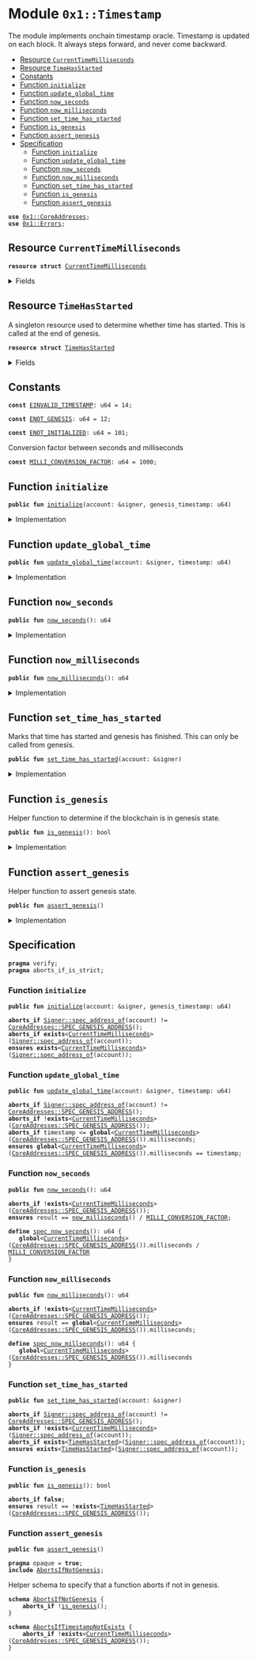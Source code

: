 
<a name="0x1_Timestamp"></a>

# Module `0x1::Timestamp`

The module implements onchain timestamp oracle.
Timestamp is updated on each block. It always steps forward, and never come backward.


-  [Resource `CurrentTimeMilliseconds`](#0x1_Timestamp_CurrentTimeMilliseconds)
-  [Resource `TimeHasStarted`](#0x1_Timestamp_TimeHasStarted)
-  [Constants](#@Constants_0)
-  [Function `initialize`](#0x1_Timestamp_initialize)
-  [Function `update_global_time`](#0x1_Timestamp_update_global_time)
-  [Function `now_seconds`](#0x1_Timestamp_now_seconds)
-  [Function `now_milliseconds`](#0x1_Timestamp_now_milliseconds)
-  [Function `set_time_has_started`](#0x1_Timestamp_set_time_has_started)
-  [Function `is_genesis`](#0x1_Timestamp_is_genesis)
-  [Function `assert_genesis`](#0x1_Timestamp_assert_genesis)
-  [Specification](#@Specification_1)
    -  [Function `initialize`](#@Specification_1_initialize)
    -  [Function `update_global_time`](#@Specification_1_update_global_time)
    -  [Function `now_seconds`](#@Specification_1_now_seconds)
    -  [Function `now_milliseconds`](#@Specification_1_now_milliseconds)
    -  [Function `set_time_has_started`](#@Specification_1_set_time_has_started)
    -  [Function `is_genesis`](#@Specification_1_is_genesis)
    -  [Function `assert_genesis`](#@Specification_1_assert_genesis)


<pre><code><b>use</b> <a href="CoreAddresses.md#0x1_CoreAddresses">0x1::CoreAddresses</a>;
<b>use</b> <a href="Errors.md#0x1_Errors">0x1::Errors</a>;
</code></pre>



<a name="0x1_Timestamp_CurrentTimeMilliseconds"></a>

## Resource `CurrentTimeMilliseconds`



<pre><code><b>resource</b> <b>struct</b> <a href="Timestamp.md#0x1_Timestamp_CurrentTimeMilliseconds">CurrentTimeMilliseconds</a>
</code></pre>



<details>
<summary>Fields</summary>


<dl>
<dt>
<code>milliseconds: u64</code>
</dt>
<dd>

</dd>
</dl>


</details>

<a name="0x1_Timestamp_TimeHasStarted"></a>

## Resource `TimeHasStarted`

A singleton resource used to determine whether time has started. This
is called at the end of genesis.


<pre><code><b>resource</b> <b>struct</b> <a href="Timestamp.md#0x1_Timestamp_TimeHasStarted">TimeHasStarted</a>
</code></pre>



<details>
<summary>Fields</summary>


<dl>
<dt>
<code>dummy_field: bool</code>
</dt>
<dd>

</dd>
</dl>


</details>

<a name="@Constants_0"></a>

## Constants


<a name="0x1_Timestamp_EINVALID_TIMESTAMP"></a>



<pre><code><b>const</b> <a href="Timestamp.md#0x1_Timestamp_EINVALID_TIMESTAMP">EINVALID_TIMESTAMP</a>: u64 = 14;
</code></pre>



<a name="0x1_Timestamp_ENOT_GENESIS"></a>



<pre><code><b>const</b> <a href="Timestamp.md#0x1_Timestamp_ENOT_GENESIS">ENOT_GENESIS</a>: u64 = 12;
</code></pre>



<a name="0x1_Timestamp_ENOT_INITIALIZED"></a>



<pre><code><b>const</b> <a href="Timestamp.md#0x1_Timestamp_ENOT_INITIALIZED">ENOT_INITIALIZED</a>: u64 = 101;
</code></pre>



<a name="0x1_Timestamp_MILLI_CONVERSION_FACTOR"></a>

Conversion factor between seconds and milliseconds


<pre><code><b>const</b> <a href="Timestamp.md#0x1_Timestamp_MILLI_CONVERSION_FACTOR">MILLI_CONVERSION_FACTOR</a>: u64 = 1000;
</code></pre>



<a name="0x1_Timestamp_initialize"></a>

## Function `initialize`



<pre><code><b>public</b> <b>fun</b> <a href="Timestamp.md#0x1_Timestamp_initialize">initialize</a>(account: &signer, genesis_timestamp: u64)
</code></pre>



<details>
<summary>Implementation</summary>


<pre><code><b>public</b> <b>fun</b> <a href="Timestamp.md#0x1_Timestamp_initialize">initialize</a>(account: &signer, genesis_timestamp: u64) {
    // Only callable by the Genesis address
    <a href="CoreAddresses.md#0x1_CoreAddresses_assert_genesis_address">CoreAddresses::assert_genesis_address</a>(account);
    <b>let</b> milli_timer = <a href="Timestamp.md#0x1_Timestamp_CurrentTimeMilliseconds">CurrentTimeMilliseconds</a> {milliseconds: genesis_timestamp};
    move_to&lt;<a href="Timestamp.md#0x1_Timestamp_CurrentTimeMilliseconds">CurrentTimeMilliseconds</a>&gt;(account, milli_timer);
}
</code></pre>



</details>

<a name="0x1_Timestamp_update_global_time"></a>

## Function `update_global_time`



<pre><code><b>public</b> <b>fun</b> <a href="Timestamp.md#0x1_Timestamp_update_global_time">update_global_time</a>(account: &signer, timestamp: u64)
</code></pre>



<details>
<summary>Implementation</summary>


<pre><code><b>public</b> <b>fun</b> <a href="Timestamp.md#0x1_Timestamp_update_global_time">update_global_time</a>(account: &signer, timestamp: u64) <b>acquires</b> <a href="Timestamp.md#0x1_Timestamp_CurrentTimeMilliseconds">CurrentTimeMilliseconds</a> {
    <a href="CoreAddresses.md#0x1_CoreAddresses_assert_genesis_address">CoreAddresses::assert_genesis_address</a>(account);
    //Do not <b>update</b> time before time start.
    <b>let</b> global_milli_timer = borrow_global_mut&lt;<a href="Timestamp.md#0x1_Timestamp_CurrentTimeMilliseconds">CurrentTimeMilliseconds</a>&gt;(<a href="CoreAddresses.md#0x1_CoreAddresses_GENESIS_ADDRESS">CoreAddresses::GENESIS_ADDRESS</a>());
    <b>assert</b>(timestamp &gt; global_milli_timer.milliseconds, <a href="Errors.md#0x1_Errors_invalid_argument">Errors::invalid_argument</a>(<a href="Timestamp.md#0x1_Timestamp_EINVALID_TIMESTAMP">EINVALID_TIMESTAMP</a>));
    global_milli_timer.milliseconds = timestamp;
}
</code></pre>



</details>

<a name="0x1_Timestamp_now_seconds"></a>

## Function `now_seconds`



<pre><code><b>public</b> <b>fun</b> <a href="Timestamp.md#0x1_Timestamp_now_seconds">now_seconds</a>(): u64
</code></pre>



<details>
<summary>Implementation</summary>


<pre><code><b>public</b> <b>fun</b> <a href="Timestamp.md#0x1_Timestamp_now_seconds">now_seconds</a>(): u64 <b>acquires</b> <a href="Timestamp.md#0x1_Timestamp_CurrentTimeMilliseconds">CurrentTimeMilliseconds</a> {
    <a href="Timestamp.md#0x1_Timestamp_now_milliseconds">now_milliseconds</a>() / <a href="Timestamp.md#0x1_Timestamp_MILLI_CONVERSION_FACTOR">MILLI_CONVERSION_FACTOR</a>
}
</code></pre>



</details>

<a name="0x1_Timestamp_now_milliseconds"></a>

## Function `now_milliseconds`



<pre><code><b>public</b> <b>fun</b> <a href="Timestamp.md#0x1_Timestamp_now_milliseconds">now_milliseconds</a>(): u64
</code></pre>



<details>
<summary>Implementation</summary>


<pre><code><b>public</b> <b>fun</b> <a href="Timestamp.md#0x1_Timestamp_now_milliseconds">now_milliseconds</a>(): u64 <b>acquires</b> <a href="Timestamp.md#0x1_Timestamp_CurrentTimeMilliseconds">CurrentTimeMilliseconds</a> {
    borrow_global&lt;<a href="Timestamp.md#0x1_Timestamp_CurrentTimeMilliseconds">CurrentTimeMilliseconds</a>&gt;(<a href="CoreAddresses.md#0x1_CoreAddresses_GENESIS_ADDRESS">CoreAddresses::GENESIS_ADDRESS</a>()).milliseconds
}
</code></pre>



</details>

<a name="0x1_Timestamp_set_time_has_started"></a>

## Function `set_time_has_started`

Marks that time has started and genesis has finished. This can only be called from genesis.


<pre><code><b>public</b> <b>fun</b> <a href="Timestamp.md#0x1_Timestamp_set_time_has_started">set_time_has_started</a>(account: &signer)
</code></pre>



<details>
<summary>Implementation</summary>


<pre><code><b>public</b> <b>fun</b> <a href="Timestamp.md#0x1_Timestamp_set_time_has_started">set_time_has_started</a>(account: &signer) {
    <a href="CoreAddresses.md#0x1_CoreAddresses_assert_genesis_address">CoreAddresses::assert_genesis_address</a>(account);

    // Current time must have been initialized.
    <b>assert</b>(
        <b>exists</b>&lt;<a href="Timestamp.md#0x1_Timestamp_CurrentTimeMilliseconds">CurrentTimeMilliseconds</a>&gt;(<a href="CoreAddresses.md#0x1_CoreAddresses_GENESIS_ADDRESS">CoreAddresses::GENESIS_ADDRESS</a>()),
        <a href="Errors.md#0x1_Errors_invalid_state">Errors::invalid_state</a>(<a href="Timestamp.md#0x1_Timestamp_ENOT_INITIALIZED">ENOT_INITIALIZED</a>)
    );
    move_to(account, <a href="Timestamp.md#0x1_Timestamp_TimeHasStarted">TimeHasStarted</a>{});
}
</code></pre>



</details>

<a name="0x1_Timestamp_is_genesis"></a>

## Function `is_genesis`

Helper function to determine if the blockchain is in genesis state.


<pre><code><b>public</b> <b>fun</b> <a href="Timestamp.md#0x1_Timestamp_is_genesis">is_genesis</a>(): bool
</code></pre>



<details>
<summary>Implementation</summary>


<pre><code><b>public</b> <b>fun</b> <a href="Timestamp.md#0x1_Timestamp_is_genesis">is_genesis</a>(): bool {
    !<b>exists</b>&lt;<a href="Timestamp.md#0x1_Timestamp_TimeHasStarted">TimeHasStarted</a>&gt;(<a href="CoreAddresses.md#0x1_CoreAddresses_GENESIS_ADDRESS">CoreAddresses::GENESIS_ADDRESS</a>())
}
</code></pre>



</details>

<a name="0x1_Timestamp_assert_genesis"></a>

## Function `assert_genesis`

Helper function to assert genesis state.


<pre><code><b>public</b> <b>fun</b> <a href="Timestamp.md#0x1_Timestamp_assert_genesis">assert_genesis</a>()
</code></pre>



<details>
<summary>Implementation</summary>


<pre><code><b>public</b> <b>fun</b> <a href="Timestamp.md#0x1_Timestamp_assert_genesis">assert_genesis</a>() {
    <b>assert</b>(<a href="Timestamp.md#0x1_Timestamp_is_genesis">is_genesis</a>(), <a href="Errors.md#0x1_Errors_invalid_state">Errors::invalid_state</a>(<a href="Timestamp.md#0x1_Timestamp_ENOT_GENESIS">ENOT_GENESIS</a>));
}
</code></pre>



</details>

<a name="@Specification_1"></a>

## Specification



<pre><code><b>pragma</b> verify;
<b>pragma</b> aborts_if_is_strict;
</code></pre>



<a name="@Specification_1_initialize"></a>

### Function `initialize`


<pre><code><b>public</b> <b>fun</b> <a href="Timestamp.md#0x1_Timestamp_initialize">initialize</a>(account: &signer, genesis_timestamp: u64)
</code></pre>




<pre><code><b>aborts_if</b> <a href="Signer.md#0x1_Signer_spec_address_of">Signer::spec_address_of</a>(account) != <a href="CoreAddresses.md#0x1_CoreAddresses_SPEC_GENESIS_ADDRESS">CoreAddresses::SPEC_GENESIS_ADDRESS</a>();
<b>aborts_if</b> <b>exists</b>&lt;<a href="Timestamp.md#0x1_Timestamp_CurrentTimeMilliseconds">CurrentTimeMilliseconds</a>&gt;(<a href="Signer.md#0x1_Signer_spec_address_of">Signer::spec_address_of</a>(account));
<b>ensures</b> <b>exists</b>&lt;<a href="Timestamp.md#0x1_Timestamp_CurrentTimeMilliseconds">CurrentTimeMilliseconds</a>&gt;(<a href="Signer.md#0x1_Signer_spec_address_of">Signer::spec_address_of</a>(account));
</code></pre>



<a name="@Specification_1_update_global_time"></a>

### Function `update_global_time`


<pre><code><b>public</b> <b>fun</b> <a href="Timestamp.md#0x1_Timestamp_update_global_time">update_global_time</a>(account: &signer, timestamp: u64)
</code></pre>




<pre><code><b>aborts_if</b> <a href="Signer.md#0x1_Signer_spec_address_of">Signer::spec_address_of</a>(account) != <a href="CoreAddresses.md#0x1_CoreAddresses_SPEC_GENESIS_ADDRESS">CoreAddresses::SPEC_GENESIS_ADDRESS</a>();
<b>aborts_if</b> !<b>exists</b>&lt;<a href="Timestamp.md#0x1_Timestamp_CurrentTimeMilliseconds">CurrentTimeMilliseconds</a>&gt;(<a href="CoreAddresses.md#0x1_CoreAddresses_SPEC_GENESIS_ADDRESS">CoreAddresses::SPEC_GENESIS_ADDRESS</a>());
<b>aborts_if</b> timestamp &lt;= <b>global</b>&lt;<a href="Timestamp.md#0x1_Timestamp_CurrentTimeMilliseconds">CurrentTimeMilliseconds</a>&gt;(<a href="CoreAddresses.md#0x1_CoreAddresses_SPEC_GENESIS_ADDRESS">CoreAddresses::SPEC_GENESIS_ADDRESS</a>()).milliseconds;
<b>ensures</b> <b>global</b>&lt;<a href="Timestamp.md#0x1_Timestamp_CurrentTimeMilliseconds">CurrentTimeMilliseconds</a>&gt;(<a href="CoreAddresses.md#0x1_CoreAddresses_SPEC_GENESIS_ADDRESS">CoreAddresses::SPEC_GENESIS_ADDRESS</a>()).milliseconds == timestamp;
</code></pre>



<a name="@Specification_1_now_seconds"></a>

### Function `now_seconds`


<pre><code><b>public</b> <b>fun</b> <a href="Timestamp.md#0x1_Timestamp_now_seconds">now_seconds</a>(): u64
</code></pre>




<pre><code><b>aborts_if</b> !<b>exists</b>&lt;<a href="Timestamp.md#0x1_Timestamp_CurrentTimeMilliseconds">CurrentTimeMilliseconds</a>&gt;(<a href="CoreAddresses.md#0x1_CoreAddresses_SPEC_GENESIS_ADDRESS">CoreAddresses::SPEC_GENESIS_ADDRESS</a>());
<b>ensures</b> result == <a href="Timestamp.md#0x1_Timestamp_now_milliseconds">now_milliseconds</a>() / <a href="Timestamp.md#0x1_Timestamp_MILLI_CONVERSION_FACTOR">MILLI_CONVERSION_FACTOR</a>;
</code></pre>




<a name="0x1_Timestamp_spec_now_seconds"></a>


<pre><code><b>define</b> <a href="Timestamp.md#0x1_Timestamp_spec_now_seconds">spec_now_seconds</a>(): u64 {
   <b>global</b>&lt;<a href="Timestamp.md#0x1_Timestamp_CurrentTimeMilliseconds">CurrentTimeMilliseconds</a>&gt;(<a href="CoreAddresses.md#0x1_CoreAddresses_SPEC_GENESIS_ADDRESS">CoreAddresses::SPEC_GENESIS_ADDRESS</a>()).milliseconds / <a href="Timestamp.md#0x1_Timestamp_MILLI_CONVERSION_FACTOR">MILLI_CONVERSION_FACTOR</a>
}
</code></pre>



<a name="@Specification_1_now_milliseconds"></a>

### Function `now_milliseconds`


<pre><code><b>public</b> <b>fun</b> <a href="Timestamp.md#0x1_Timestamp_now_milliseconds">now_milliseconds</a>(): u64
</code></pre>




<pre><code><b>aborts_if</b> !<b>exists</b>&lt;<a href="Timestamp.md#0x1_Timestamp_CurrentTimeMilliseconds">CurrentTimeMilliseconds</a>&gt;(<a href="CoreAddresses.md#0x1_CoreAddresses_SPEC_GENESIS_ADDRESS">CoreAddresses::SPEC_GENESIS_ADDRESS</a>());
<b>ensures</b> result == <b>global</b>&lt;<a href="Timestamp.md#0x1_Timestamp_CurrentTimeMilliseconds">CurrentTimeMilliseconds</a>&gt;(<a href="CoreAddresses.md#0x1_CoreAddresses_SPEC_GENESIS_ADDRESS">CoreAddresses::SPEC_GENESIS_ADDRESS</a>()).milliseconds;
</code></pre>




<a name="0x1_Timestamp_spec_now_millseconds"></a>


<pre><code><b>define</b> <a href="Timestamp.md#0x1_Timestamp_spec_now_millseconds">spec_now_millseconds</a>(): u64 {
   <b>global</b>&lt;<a href="Timestamp.md#0x1_Timestamp_CurrentTimeMilliseconds">CurrentTimeMilliseconds</a>&gt;(<a href="CoreAddresses.md#0x1_CoreAddresses_SPEC_GENESIS_ADDRESS">CoreAddresses::SPEC_GENESIS_ADDRESS</a>()).milliseconds
}
</code></pre>



<a name="@Specification_1_set_time_has_started"></a>

### Function `set_time_has_started`


<pre><code><b>public</b> <b>fun</b> <a href="Timestamp.md#0x1_Timestamp_set_time_has_started">set_time_has_started</a>(account: &signer)
</code></pre>




<pre><code><b>aborts_if</b> <a href="Signer.md#0x1_Signer_spec_address_of">Signer::spec_address_of</a>(account) != <a href="CoreAddresses.md#0x1_CoreAddresses_SPEC_GENESIS_ADDRESS">CoreAddresses::SPEC_GENESIS_ADDRESS</a>();
<b>aborts_if</b> !<b>exists</b>&lt;<a href="Timestamp.md#0x1_Timestamp_CurrentTimeMilliseconds">CurrentTimeMilliseconds</a>&gt;(<a href="Signer.md#0x1_Signer_spec_address_of">Signer::spec_address_of</a>(account));
<b>aborts_if</b> <b>exists</b>&lt;<a href="Timestamp.md#0x1_Timestamp_TimeHasStarted">TimeHasStarted</a>&gt;(<a href="Signer.md#0x1_Signer_spec_address_of">Signer::spec_address_of</a>(account));
<b>ensures</b> <b>exists</b>&lt;<a href="Timestamp.md#0x1_Timestamp_TimeHasStarted">TimeHasStarted</a>&gt;(<a href="Signer.md#0x1_Signer_spec_address_of">Signer::spec_address_of</a>(account));
</code></pre>



<a name="@Specification_1_is_genesis"></a>

### Function `is_genesis`


<pre><code><b>public</b> <b>fun</b> <a href="Timestamp.md#0x1_Timestamp_is_genesis">is_genesis</a>(): bool
</code></pre>




<pre><code><b>aborts_if</b> <b>false</b>;
<b>ensures</b> result == !<b>exists</b>&lt;<a href="Timestamp.md#0x1_Timestamp_TimeHasStarted">TimeHasStarted</a>&gt;(<a href="CoreAddresses.md#0x1_CoreAddresses_SPEC_GENESIS_ADDRESS">CoreAddresses::SPEC_GENESIS_ADDRESS</a>());
</code></pre>



<a name="@Specification_1_assert_genesis"></a>

### Function `assert_genesis`


<pre><code><b>public</b> <b>fun</b> <a href="Timestamp.md#0x1_Timestamp_assert_genesis">assert_genesis</a>()
</code></pre>




<pre><code><b>pragma</b> opaque = <b>true</b>;
<b>include</b> <a href="Timestamp.md#0x1_Timestamp_AbortsIfNotGenesis">AbortsIfNotGenesis</a>;
</code></pre>


Helper schema to specify that a function aborts if not in genesis.


<a name="0x1_Timestamp_AbortsIfNotGenesis"></a>


<pre><code><b>schema</b> <a href="Timestamp.md#0x1_Timestamp_AbortsIfNotGenesis">AbortsIfNotGenesis</a> {
    <b>aborts_if</b> !<a href="Timestamp.md#0x1_Timestamp_is_genesis">is_genesis</a>();
}
</code></pre>




<a name="0x1_Timestamp_AbortsIfTimestampNotExists"></a>


<pre><code><b>schema</b> <a href="Timestamp.md#0x1_Timestamp_AbortsIfTimestampNotExists">AbortsIfTimestampNotExists</a> {
    <b>aborts_if</b> !<b>exists</b>&lt;<a href="Timestamp.md#0x1_Timestamp_CurrentTimeMilliseconds">CurrentTimeMilliseconds</a>&gt;(<a href="CoreAddresses.md#0x1_CoreAddresses_SPEC_GENESIS_ADDRESS">CoreAddresses::SPEC_GENESIS_ADDRESS</a>());
}
</code></pre>
